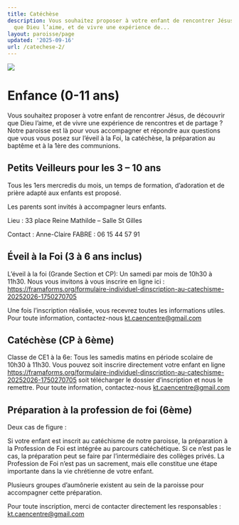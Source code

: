 ```yaml
---
title: Catéchèse
description: Vous souhaitez proposer à votre enfant de rencontrer Jésus, de découvrir
  que Dieu l’aime, et de vivre une expérience de...
layout: paroisse/page
updated: '2025-09-16'
url: /catechese-2/
---
```


![](https://bonpasteurcaen.wordpress.com/wp-content/uploads/2025/09/capture-decran-2025-09-10-a-21.12.47.png?w=734)

# Enfance (0-11 ans)[](https://github.com/gnodet/bonpasteur/tree/main/content#enfance-0-11-ans)

Vous souhaitez proposer à votre enfant de rencontrer Jésus, de découvrir que Dieu l’aime, et de vivre une expérience de rencontres et de partage ? Notre paroisse est là pour vous accompagner et répondre aux questions que vous vous posez sur l’éveil à la Foi, la catéchèse, la préparation au baptême et à la 1ère des communions.

## **Petits Veilleurs pour les 3 – 10 ans**

Tous les 1ers mercredis du mois, un temps de formation, d’adoration et de prière adapté aux enfants est proposé.

Les parents sont invités à accompagner leurs enfants.

Lieu : 33 place Reine Mathilde – Salle St Gilles

Contact : Anne-Claire FABRE : 06 15 44 57 91 

## Éveil à la Foi (3 à 6 ans inclus)[](https://github.com/gnodet/bonpasteur/tree/main/content#%C3%A9veil-%C3%A0-la-foi-3-%C3%A0-6-ans-inclus)

L’éveil à la foi (Grande Section et CP): Un samedi par mois de 10h30 à 11h30. Nous vous invitons à vous inscrire en ligne ici : <https://framaforms.org/formulaire-individuel-dinscription-au-catechisme-20252026-1750270705>

Une fois l’inscription réalisée, vous recevrez toutes les informations utiles. Pour toute information, contactez-nous [kt.caencentre@gmail.com](mailto:kt.caencentre@gmail.com)

## Catéchèse (CP à 6ème)[](https://github.com/gnodet/bonpasteur/tree/main/content#cat%C3%A9ch%C3%A8se-cp-a-la-6eme-)

Classe de CE1 à la 6e: Tous les samedis matins en période scolaire de 10h30 à 11h30. Vous pouvez soit inscrire directement votre enfant en ligne <https://framaforms.org/formulaire-individuel-dinscription-au-catechisme-20252026-1750270705> soit télécharger le dossier d’inscription et nous le remettre. Pour toute information, contactez-nous [kt.caencentre@gmail.com](mailto:kt.caencentre@gmail.com)

## Préparation à la profession de foi (6ème)[](https://github.com/gnodet/bonpasteur/tree/main/content#pr%C3%A9paration-%C3%A0-la-profession-de-foi--6eme)

Deux cas de figure :

Si votre enfant est inscrit au catéchisme de notre paroisse, la préparation à la Profession de Foi est intégrée au parcours catéchétique. Si ce n’est pas le cas, la préparation peut se faire par l’intermédiaire des collèges privés. La Profession de Foi n’est pas un sacrement, mais elle constitue une étape importante dans la vie chrétienne de votre enfant.

Plusieurs groupes d’aumônerie existent au sein de la paroisse pour accompagner cette préparation.

Pour toute inscription, merci de contacter directement les responsables : [kt.caencentre@gmail.com](mailto:kt.caencentre@gmail.com)